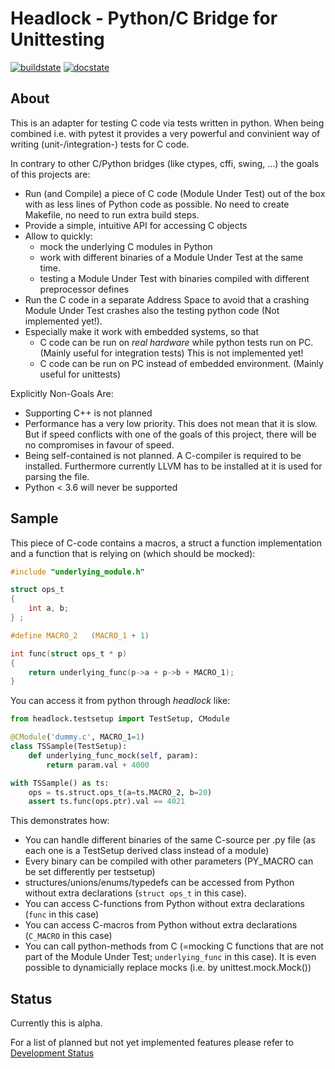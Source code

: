 # Headlock - Python/C Bridge for Unittesting

[![buildstate](https://api.travis-ci.com/mrh1997/headlock.svg?branch=master "Build State")](https://travis-ci.com/mrh1997/headlock)
[![docstate](https://readthedocs.org/projects/headlock/badge/?version=latest "Documentation Generation State")](https://headlock.readthedocs.io/en/latest/)

## About

This is an adapter for testing C code via tests written in python.
When being combined i.e. with pytest it provides a very powerful and
convinient way of writing (unit-/integration-) tests for C code.

In contrary to other C/Python bridges (like ctypes, cffi, swing, ...)
the goals of this projects are:

 - Run (and Compile) a piece of C code (Module Under Test)
   out of the box with as less lines of Python code as possible.
   No need to create Makefile, no need to run extra build steps.
 - Provide a simple, intuitive API for accessing C objects
 - Allow to quickly:
   - mock the underlying C modules in Python
   - work with different binaries of a Module Under Test at
     the same time.
   - testing a Module Under Test with binaries compiled with
     different preprocessor defines
 - Run the C code in a separate Address Space to avoid that a crashing
   Module Under Test crashes also the testing python code
   (Not implemented yet!).
 - Especially make it work with embedded systems, so that
   - C code can be run on *real hardware* while python tests run on PC.
     (Mainly useful for integration tests)
     This is not implemented yet!
   - C code can be run on PC instead of embedded environment.
    (Mainly useful for unittests)

Explicitly Non-Goals Are:

 - Supporting C++ is not planned
 - Performance has a very low priority. This does not mean that it is
   slow. But if speed conflicts with one of the goals of this project,
   there will be no compromises in favour of speed.
 - Being self-contained is not planned. A C-compiler is required
   to be installed. Furthermore currently LLVM has to be installed
   at it is used for parsing the file.
 - Python < 3.6 will never be supported


## Sample

This piece of C-code contains a macros, a struct a function
implementation and a function that is relying on
(which should be mocked):

```c
#include "underlying_module.h"

struct ops_t
{
    int a, b;
} ;

#define MACRO_2   (MACRO_1 + 1)

int func(struct ops_t * p)
{
    return underlying_func(p->a + p->b + MACRO_1);
}
```

You can access it from python through *headlock* like:

```python
from headlock.testsetup import TestSetup, CModule

@CModule('dummy.c', MACRO_1=1)
class TSSample(TestSetup):
    def underlying_func_mock(self, param):
        return param.val + 4000

with TSSample() as ts:
    ops = ts.struct.ops_t(a=ts.MACRO_2, b=20)
    assert ts.func(ops.ptr).val == 4021
```

This demonstrates how:
 * You can handle different binaries of the same C-source per .py file
   (as each one is a TestSetup derived class instead of a module)
 * Every binary can be compiled with other parameters
   (PY_MACRO can be set differently per testsetup)
 * structures/unions/enums/typedefs can be accessed from Python without
   extra declarations (```struct ops_t``` in this case).
 * You can access C-functions from Python without extra declarations
   (```func``` in this case)
 * You can access C-macros from Python without extra declarations
   (```C_MACRO``` in this case)
 * You can call python-methods from C (=mocking C functions that are
   not part of the Module Under Test;
   ```underlying_func``` in this case). It is even possible to
   dynamicially replace mocks (i.e. by unittest.mock.Mock())

## Status

Currently this is alpha.

For a list of planned but not yet implemented features please refer to
[Development Status](https://headlock.readthedocs.io/en/latest/development-status.html)
